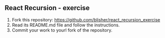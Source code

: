 ## React Recursion - exercise
1. Fork this repository: https://github.com/blisher/react_recursion_exercise
1. Read its README.md file and follow the instructions.
1. Commit your work to yourl fork of the repository.
